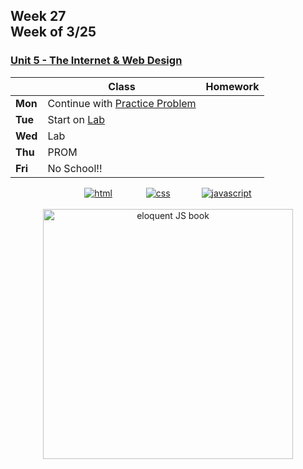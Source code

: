 ## Week 27 <br>Week of 3/25

### [Unit 5 - The Internet & Web Design](/apcsp/curriculum/7)

|         | Class | Homework |
| ------- | ----- | -------- |
| **Mon** |Continue with [Practice Problem](https://cs50.harvard.edu/ap/2024/problems/8/redo/) |  |
| **Tue** |Start on [Lab](https://cs50.harvard.edu/ap/2024/curriculum/x/labs/8/) |  |
| **Wed** |Lab |  |
| **Thu** |PROM |  |
| **Fri** |No School!! |  |


<div style="text-align:center">
<a href="https://www.w3schools.com/html" target="_blank"><img src="\apcsp\assets\img\html-icon.jpg" alt="html" style="padding: 0px 25px"></a> <a href="https://www.w3schools.com/css" target="_blank"><img src="\apcsp\assets\img\css-icon.jpg" alt="css" style="padding: 0px 25px"></a><a href="https://www.w3schools.com/js" target="_blank"><img src="\apcsp\assets\img\js-icon.jpg" alt="javascript" style="padding: 0px 25px"></a>
</div>

<br>
<div style="text-align:center">
<a href="https://eloquentjavascript.net/" target="_blank"><img src="https://eloquentjavascript.net/img/cover.jpg" alt="eloquent JS book" height="400px"></a>
</div>

<meta http-equiv="refresh" content="300"/>
